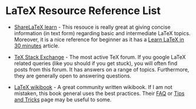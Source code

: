 # LaTeX Resource Reference List

* [ShareLaTeX learn](https://www.sharelatex.com/learn) - This resouce is really great at giving concise information (in text form) regarding basic and intermediate LaTeX topics. Moreover, it is a nice reference for beginner as it has a [Learn LaTeX in 30 minutes](https://www.sharelatex.com/learn/Learn_LaTeX_in_30_minutes) article.

* [TeX Stack Exchange](https://tex.stackexchange.com/) - The most active TeX forum. If you google LaTeX related queries (like you should if you get stuck), you will often find posts from this forum. It has answers on a range of topics. Furthermore, they are generally open to answering questions.

* [LaTeX wikibook](https://en.wikibooks.org/wiki/LaTeX) - A great community written wikibook. If I am not mistaken, this book general uses the best practices. Their [FAQ](https://en.wikibooks.org/wiki/LaTeX/FAQ) or [Tips and Tricks](https://en.wikibooks.org/wiki/LaTeX/Tips_and_Tricks) page may be useful to some.


